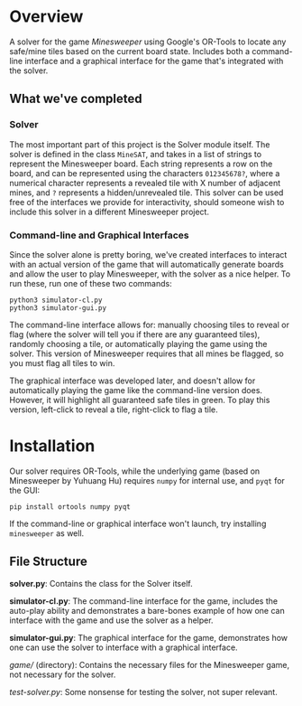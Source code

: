 # Overview
A solver for the game *Minesweeper* using Google's OR-Tools to locate any safe/mine tiles based on the current board state. Includes both a command-line interface and a graphical interface for the game that's integrated with the solver.

## What we've completed
### Solver
The most important part of this project is the Solver module itself. The solver is defined in the class `MineSAT`, and takes in a list of strings to represent the Minesweeper board. Each string represents a row on the board, and can be represented using the characters `012345678?`, where a numerical character represents a revealed tile with X number of adjacent mines, and `?` represents a hidden/unrevealed tile. This solver can be used free of the interfaces we provide for interactivity, should someone wish to include this solver in a different Minesweeper project.
### Command-line and Graphical Interfaces
Since the solver alone is pretty boring, we've created interfaces to interact with an actual version of the game that will automatically generate boards and allow the user to play Minesweeper, with the solver as a nice helper. To run these, run one of these two commands:
```
python3 simulator-cl.py
python3 simulator-gui.py
```
The command-line interface allows for: manually choosing tiles to reveal or flag (where the solver will tell you if there are any guaranteed tiles), randomly choosing a tile, or automatically playing the game using the solver. This version of Minesweeper requires that all mines be flagged, so you must flag all tiles to win.

The graphical interface was developed later, and doesn't allow for automatically playing the game like the command-line version does. However, it will highlight all guaranteed safe tiles in green. To play this version, left-click to reveal a tile, right-click to flag a tile.


# Installation
Our solver requires OR-Tools, while the underlying game (based on Minesweeper by Yuhuang Hu) requires `numpy` for internal use, and `pyqt` for the GUI:
```
pip install ortools numpy pyqt
```
If the command-line or graphical interface won't launch, try installing `minesweeper` as well.

## File Structure
**solver.py**: Contains the class for the Solver itself.

**simulator-cl.py**: The command-line interface for the game, includes the auto-play ability and demonstrates a bare-bones example of how one can interface with the game and use the solver as a helper.

**simulator-gui.py**: The graphical interface for the game, demonstrates how one can use the solver to interface with a graphical interface.

*game/* (directory): Contains the necessary files for the Minesweeper game, not necessary for the solver.

*test-solver.py*: Some nonsense for testing the solver, not super relevant.
